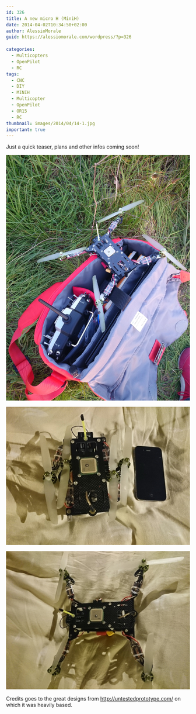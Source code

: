```yaml
---
id: 326
title: A new micro H (MiniH)
date: 2014-04-02T10:34:50+02:00
author: AlessioMorale
guid: https://alessiomorale.com/wordpress/?p=326

categories:
  - Multicopters
  - OpenPilot
  - RC
tags:
  - CNC
  - DIY
  - MINIH
  - Multicopter
  - OpenPilot
  - OR15
  - RC
thumbnail: images/2014/04/14-1.jpg
important: true
---
```


Just a quick teaser, plans and other infos coming soon!

![](images/2014/04/14-1.jpg)

![](images/2014/04/DSC_0109.jpg)

![](images/2014/04/DSC_0108.jpg)

Credits goes to the great designs from http://untestedprototype.com/ on which it was heavily based.
